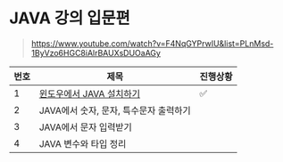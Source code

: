 # JAVA 강의 입문편

> https://www.youtube.com/watch?v=F4NqGYPrwIU&list=PLnMsd-1ByVzo6HGC8iAlrBAUXsDUOaAGy



| 번호 | 제목                                                    | 진행상황           |
| ---- | ------------------------------------------------------- | ------------------ |
| 1    | [윈도우에서 JAVA 설치하기](윈도우에서-JAVA-설치하기.md) | :white_check_mark: |
| 2    | JAVA에서 숫자, 문자, 특수문자 출력하기                  |                    |
| 3    | JAVA에서 문자 입력받기                                  |                    |
| 4    | JAVA 변수와 타입 정리                                   |                    |

